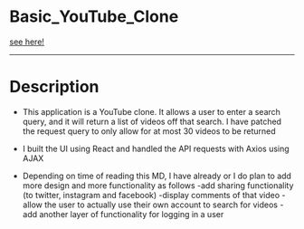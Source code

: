 # Basic_YouTube_Clone

[see here!](https://tanneryoutubeclone.netlify.app/)

<hr>

<h1>Description</h1>

- This application is a YouTube clone. It allows a user to enter a search query, and it will return a list of videos off that search. I have patched the request query to only allow for at most 30 videos to be returned

- I built the UI using React and handled the API requests with Axios using AJAX

- Depending on time of reading this MD, I have already or I do plan to add more design and more functionality as follows
  -add sharing functionality (to twitter, instagram and facebook)
  -display comments of that video
  -allow the user to actually use their own account to search for videos
  -add another layer of functionality for logging in a user
